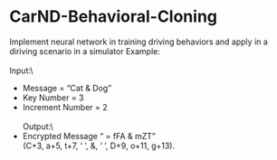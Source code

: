 # CarND-Behavioral-Cloning
Implement neural network in training driving behaviors and apply in a diriving scenario in a simulator
Example:\
\
Input:\
* Message = “Cat & Dog”
* Key Number = 3
* Increment Number = 2\
\
Output:\
* Encrypted Message “ = fFA & mZT”\
(C+3, a+5, t+7, ‘ ‘, &, ‘ ‘, D+9, o+11, g+13). 
